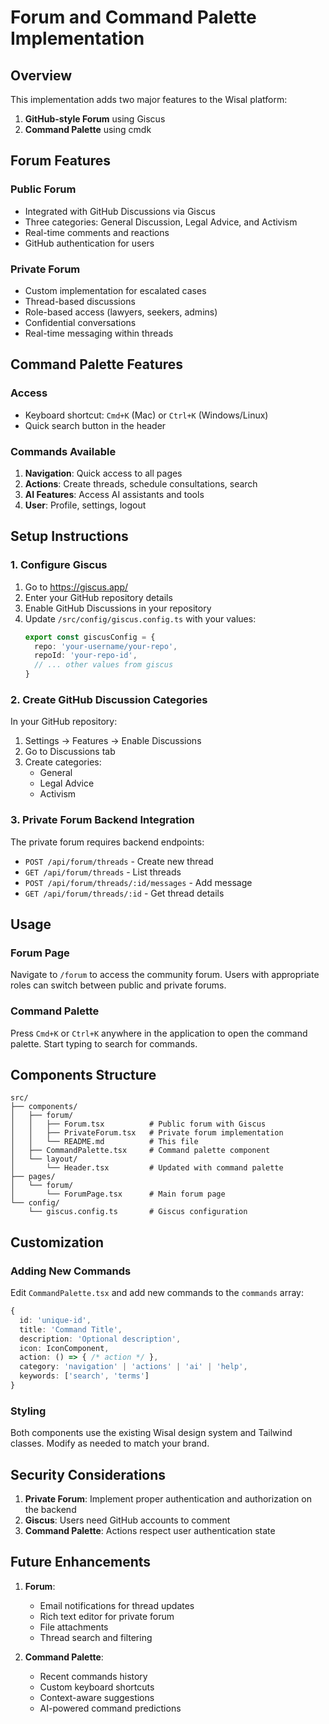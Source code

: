 # Forum and Command Palette Implementation

## Overview

This implementation adds two major features to the Wisal platform:

1. **GitHub-style Forum** using Giscus
2. **Command Palette** using cmdk

## Forum Features

### Public Forum
- Integrated with GitHub Discussions via Giscus
- Three categories: General Discussion, Legal Advice, and Activism
- Real-time comments and reactions
- GitHub authentication for users

### Private Forum
- Custom implementation for escalated cases
- Thread-based discussions
- Role-based access (lawyers, seekers, admins)
- Confidential conversations
- Real-time messaging within threads

## Command Palette Features

### Access
- Keyboard shortcut: `Cmd+K` (Mac) or `Ctrl+K` (Windows/Linux)
- Quick search button in the header

### Commands Available
1. **Navigation**: Quick access to all pages
2. **Actions**: Create threads, schedule consultations, search
3. **AI Features**: Access AI assistants and tools
4. **User**: Profile, settings, logout

## Setup Instructions

### 1. Configure Giscus

1. Go to https://giscus.app/
2. Enter your GitHub repository details
3. Enable GitHub Discussions in your repository
4. Update `/src/config/giscus.config.ts` with your values:
   ```typescript
   export const giscusConfig = {
     repo: 'your-username/your-repo',
     repoId: 'your-repo-id',
     // ... other values from giscus
   }
   ```

### 2. Create GitHub Discussion Categories

In your GitHub repository:
1. Settings → Features → Enable Discussions
2. Go to Discussions tab
3. Create categories:
   - General
   - Legal Advice
   - Activism

### 3. Private Forum Backend Integration

The private forum requires backend endpoints:
- `POST /api/forum/threads` - Create new thread
- `GET /api/forum/threads` - List threads
- `POST /api/forum/threads/:id/messages` - Add message
- `GET /api/forum/threads/:id` - Get thread details

## Usage

### Forum Page
Navigate to `/forum` to access the community forum. Users with appropriate roles can switch between public and private forums.

### Command Palette
Press `Cmd+K` or `Ctrl+K` anywhere in the application to open the command palette. Start typing to search for commands.

## Components Structure

```
src/
├── components/
│   ├── forum/
│   │   ├── Forum.tsx          # Public forum with Giscus
│   │   ├── PrivateForum.tsx   # Private forum implementation
│   │   └── README.md          # This file
│   ├── CommandPalette.tsx     # Command palette component
│   └── layout/
│       └── Header.tsx         # Updated with command palette
├── pages/
│   └── forum/
│       └── ForumPage.tsx      # Main forum page
└── config/
    └── giscus.config.ts       # Giscus configuration
```

## Customization

### Adding New Commands
Edit `CommandPalette.tsx` and add new commands to the `commands` array:
```typescript
{
  id: 'unique-id',
  title: 'Command Title',
  description: 'Optional description',
  icon: IconComponent,
  action: () => { /* action */ },
  category: 'navigation' | 'actions' | 'ai' | 'help',
  keywords: ['search', 'terms']
}
```

### Styling
Both components use the existing Wisal design system and Tailwind classes. Modify as needed to match your brand.

## Security Considerations

1. **Private Forum**: Implement proper authentication and authorization on the backend
2. **Giscus**: Users need GitHub accounts to comment
3. **Command Palette**: Actions respect user authentication state

## Future Enhancements

1. **Forum**:
   - Email notifications for thread updates
   - Rich text editor for private forum
   - File attachments
   - Thread search and filtering

2. **Command Palette**:
   - Recent commands history
   - Custom keyboard shortcuts
   - Context-aware suggestions
   - AI-powered command predictions